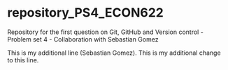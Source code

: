 # repository_PS4_ECON622
Repository for the first question on Git, GitHub and Version control - Problem set 4 - Collaboration with Sebastian Gomez

This is my additional line (Sebastian Gomez). This is my additional change to this line.
